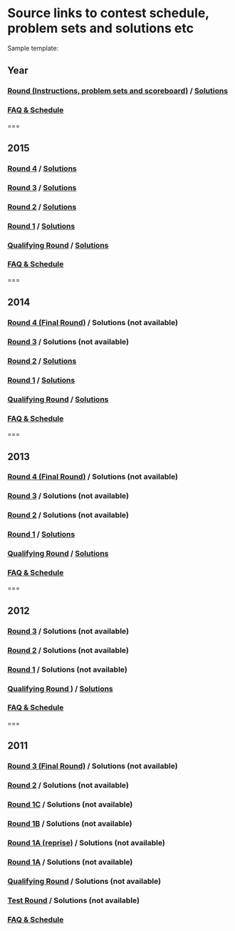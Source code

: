 # Source links to contest schedule, problem sets and solutions etc

Sample template:

## Year

### [Round (Instructions, problem sets and scoreboard)](link.to/scoreboard) / [Solutions](link.to/solutions)

### [FAQ & Schedule](link.to/faq&schedule)

===

## 2015

### [Round 4](https://www.facebook.com/hackercup/problems.php?round=1556405007936780) / [Solutions]()

### [Round 3](https://www.facebook.com/hackercup/problems.php?round=890884524269795) / [Solutions](https://www.facebook.com/notes/facebook-hacker-cup/hacker-cup-2015-round-3-solutions/1056536891028878)

### [Round 2](https://www.facebook.com/hackercup/problems.php?round=323882677799153) / [Solutions](https://www.facebook.com/notes/facebook-hacker-cup/hacker-cup-2015-round-2-solutions/1051224511560116)

### [Round 1](https://www.facebook.com/hackercup/problems.php?round=344496159068801) / [Solutions](https://www.facebook.com/notes/facebook-hacker-cup/hacker-cup-2015-round-1-solutions/1047761065239794)

### [Qualifying Round](https://www.facebook.com/hackercup/problems.php?round=742632349177460) / [Solutions](https://www.facebook.com/notes/facebook-hacker-cup/hacker-cup-2015-qualification-round-solutions/1043281905687710)

### [FAQ & Schedule](https://www.facebook.com/notes/facebook-hacker-cup/hacker-cup-2015-faq/1029173677098533)

===

## 2014

### [Round 4 (Final Round)](https://www.facebook.com/hackercup/problems.php?round=180228228840273) / Solutions (not available)

### [Round 3](https://www.facebook.com/hackercup/problems.php?round=1433361756892155) / Solutions (not available)

### [Round 2](https://www.facebook.com/hackercup/problems.php?round=544142832342014) / [Solutions](https://www.facebook.com/notes/facebook-hacker-cup/2014-round-2-solutions/787413617941208)

### [Round 1](https://www.facebook.com/hackercup/problems.php?round=1437956993099239) / [Solutions](https://www.facebook.com/notes/facebook-hacker-cup/2014-round-1-solutions/783788524970384)

### [Qualifying Round](https://www.facebook.com/hackercup/problems.php?round=598486203541358) / [Solutions](https://www.facebook.com/notes/facebook-hacker-cup/2014-qualification-round-solutions/775180192497884)

### [FAQ & Schedule](https://www.facebook.com/notes/769049686444268/)

===

## 2013

### [Round 4 (Final Round)](https://www.facebook.com/hackercup/problems.php?round=430084003727512) / Solutions (not available)

### [Round 3](https://www.facebook.com/hackercup/problems.php?round=402976459784646) / Solutions (not available)

### [Round 2](https://www.facebook.com/hackercup/problems.php?round=499927843385312) / Solutions (not available)

### [Round 1](https://www.facebook.com/hackercup/problems.php?round=189890111155691) / [Solutions](https://www.facebook.com/notes/facebook-hacker-cup/2013-round-1-solutions/606859202663318)

### [Qualifying Round](https://www.facebook.com/hackercup/problems.php?round=185564241586420) / [Solutions](https://www.facebook.com/notes/facebook-hacker-cup/qualification-round-solutions/598486173500621)

### [FAQ & Schedule](https://www.facebook.com/notes/facebook-hacker-cup/hacker-cup-2013-faq/591459627536609)

===

## 2012

### [Round 3](https://www.facebook.com/hackercup/problems.php?round=222291111185610) / Solutions (not available)

### [Round 2](https://www.facebook.com/hackercup/problems.php?round=154897681286317) / Solutions (not available)

### [Round 1](https://www.facebook.com/hackercup/problems.php?round=225705397509134) / Solutions (not available)

### [Qualifying Round )](https://www.facebook.com/hackercup/problems.php?round=146094915502528) / [Solutions](https://www.facebook.com/notes/facebook-hacker-cup/2012-qualification-round-solutions/371108282905079)

### [FAQ & Schedule](https://www.facebook.com/notes/facebook-engineering/announcing-facebooks-2012-hacker-cup/10150468260528920)

===

## 2011

### [Round 3 (Final Round)](https://www.facebook.com/hackercup/problems.php?round=188859297819219) / Solutions (not available)

### [Round 2](https://www.facebook.com/hackercup/problems.php?round=178767375498716) / Solutions (not available)

### [Round 1C](https://www.facebook.com/hackercup/problems.php?round=173585106010813) / Solutions (not available)

### [Round 1B](https://www.facebook.com/hackercup/problems.php?round=167482453296629) / Solutions (not available)

### [Round 1A (reprise)](https://www.facebook.com/hackercup/problems.php?round=123802894356576) / Solutions (not available)

### [Round 1A](https://www.facebook.com/hackercup/problems.php?round=144428782277390) / Solutions (not available)

### [Qualifying Round](https://www.facebook.com/hackercup/problems.php?round=4) / Solutions (not available)

### [Test Round](https://www.facebook.com/hackercup/problems.php?round=103456299728530) / Solutions (not available)

### [FAQ & Schedule](https://www.facebook.com/notes/facebook-hacker-cup/updated-dates-and-times-for-online-rounds/193925823956660)

